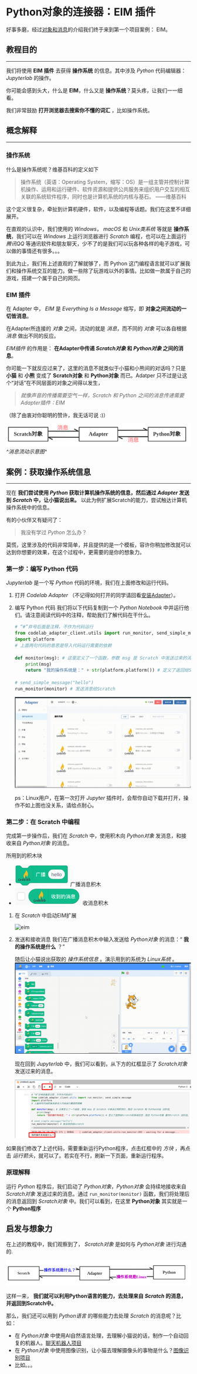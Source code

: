 # Python对象的连接器：EIM 插件

好事多磨，经过[对象和消息](object_illustrate.md)的介绍我们终于来到第一个项目案例： EIM。

## 教程目的

---
我们将使用 **EIM 插件** 去获得 **操作系统** 的信息。其中涉及 *Python* 代码编辑器：*Jupyterlab* 的操作。

你可能会感到头大，什么是 **EIM**，什么又是 **操作系统**？莫头疼，让我们一一细看。

我们非常鼓励 **打开浏览器去搜索你不懂的词汇** ，比如操作系统。

## 概念解释

---

### 操作系统

什么是操作系统呢？维基百科的定义如下

> 操作系统（英语：Operating System，缩写：OS）是一组主管并控制计算机操作、运用和运行硬件、软件资源和提供公共服务来组织用户交互的相互关联的系统软件程序，同时也是计算机系统的内核与基石。 ——维基百科

这个定义很复杂，牵扯到计算机硬件，软件，以及编程等话题。我们在这里不详细展开。

在直观的认识中，我们使用的 *Windows*， *macOS* 和 *Unix类系统* 等就是 **操作系统**，我们可以在 *Windows* 上运行浏览器进行 *Scratch* 编程，也可以在上面运行 *腾讯QQ* 等通讯软件和朋友聊天，少不了的是我们可以玩各种各样的电子游戏，可以做的事情还有很多。。。

<!--在这里，我们有上述直观的了解就可以往下尝试了，虽然我们希望在接下来的日子里，大家可以根据自己的兴趣，去学习这一部分的知识。-->
到此为止，我们有上述直观的了解就够了，而 Python 这门编程语言就可以扩展我们和操作系统交互的能力。做一些除了玩游戏以外的事情。比如做一款属于自己的游戏，搭建一个属于自己的网页。

### EIM 插件

在 Adapter 中， *EIM* 是 *Everything Is a Message* 缩写，即 **对象之间流动的一切皆消息**。

在Adapter所连接的 *对象* 之间，流动的就是 *消息*，而不同的 *对象* 可以各自根据 *消息* 做出不同的反应。

*EIM插件* 的作用是： **在Adapter中传递 *Scratch对象* 和 *Python对象* 之间的消息**。

你可能一下就反应过来了，这里的消息不就类似于小猫和小熊间的对话吗？只是 **小猫** 和 **小熊** 变成了 **Scratch对象** 和 **Python对象** 而已。Adatper 只不过是让这个“对话”在不同层面的对象之间得以发生，

> *就像声音的传播需要空气一样，Scratch 和 Python 之间的消息传递需要 Adapter插件：EIM*

（除了由衷对你聪明的赞许，我无话可说 :)）

![eim_mr](/img/eim_mrpg.png)
*^消息流动示意图^*

## 案例：获取操作系统信息

---

现在 **我们尝试使用 *Python* 获取计算机操作系统的信息，然后通过 *Adapter* 发送到 *Scratch* 中，让小猫说出来。** 以此为例扩展Scratch的能力，尝试触达计算机操作系统中的信息。

有的小伙伴又有疑问了：

> 我没有学过 *Python* 怎么办？

莫慌，这里涉及的代码非常简单，并且提供的是一个模板，容许你稍加修改就可以达到你想要的效果，在这个过程中，更需要的是你的想象力。

<!--需要在案例结束的时候提及消息的流动是单向的，并且鼓励读者尝试不同方向的消息流动，举个例子作为提示-->

### 第一步：编写 Python 代码

*Jupyterlab* 是一个写 *Python* 代码的环境，我们在上面修改和运行代码。

1. 打开 *Codelab Adapter* （不记得如何打开的同学请回看[安装Adapter](../get_start/gs_install.md)）。

2. 编写 Python 代码
    我们将以下代码复制到一个 *Python Notebook* 中并运行他们。请注意阅读代码中的注释，帮助我们了解代码在干什么。

    ```python
    # “#”井号后面是注释，不作为代码运行
    from codelab_adapter_client.utils import run_monitor, send_simple_message
    import platform
    # 上面两句代码的意思是导入代码运行需要的依赖

    def monitor(msg): # 这里定义了一个函数，参数 msg 是 Scratch 中发送过来的消息，就是 Scratch 和 Python对象 说的话。
        print(msg)
        return "我的操作系统是：" + str(platform.platform()) # 定义了返回给Scratch的系统信息，就是 Python对象 要对Scratch 说的话。

    # send_simple_message("hello")
    run_monitor(monitor) # 发送消息给Scratch
    ```

    ![run_jupyter](/img/run_jupyter.gif)

    ps：Linux用户，在第一次打开 *Jupyter* 插件时，会帮你自动下载并打开，操作不如上图也没关系，请给点耐心。

### 第二步：在 Scratch 中编程

完成第一步操作后，我们在 *Scratch* 中，使用积木向 *Python对象* 发消息，和接收来自 *Python对象* 的消息。

所用到的积木块

- ![block_eim_broadcast](/img/block_eim_broadcast.png) 广播消息积木
- ![block_eim_recieve](/img/block_eim_recieve.png) 收消息积木

1. 在 *Scratch* 中启动EIM扩展

    ![eim](/img/run_eim.gif)

2. 发送和接收消息
    我们在广播消息积木中输入发送给 *Python对象* 的消息：“ **我的操作系统是什么** ？”

    随后让小猫说出获取的 *操作系统信息* 。演示用到的系统为 *Linux系统* 。
    ![msg](/img/run_msg.gif)

    现在回到 *Jupyterlab* 中，我们可以看到，从下方的红框显示了 *Scratch对象* 发送过来的消息。

    ![msg_from_Scratch](/img/jupyter_recieve.png)

如果我们修改了上述代码，需要重新运行Python程序，点击红框中的 *方块* ，再点击 *运行箭头*，就可以了。若实在不行，刷新一下页面，重新运行程序。

### 原理解释

运行 *Python* 程序后，我们启动了 *Python对象*，*Python对象* 会持续地接收来自 *Scratch对象* 发送过来的消息。通过 `run_monitor(monitor)` 函数，我们将处理后的消息返回到 *Scratch对象* 中。我们可以看到，在这里 **Python对象** 其实就是一个 **Python程序**

## 启发与想象力

在上述的教程中，我们观察到了， *Scratch对象* 是如何与 *Python对象* 进行沟通的.

![msg_flow](/img/eim_msg_flow.png)

这样一来， **我们就可以利用Python语言的能力，去处理来自 *Scratch* 的消息，并返回到Scratch中。**

那么，我们还可以用到 *Python语言* 的哪些能力去处理 *Scratch* 的消息呢？比如：

- 在 *Python对象* 中使用AI自然语言处理，去理解小猫说的话，制作一个自动回复的机器人。[聊天机器人项目](https://scratch3v3.codelab.club/?sb3url=https://adapter.codelab.club/sb3/Scratch-tuling-chatbot.sb3)
- 在 *Python对象* 中使用图像识别，让小猫去理解摄像头的事物是什么？[图像识别项目](../extension_guide/EasyOCR.md)
- 比如。。。
